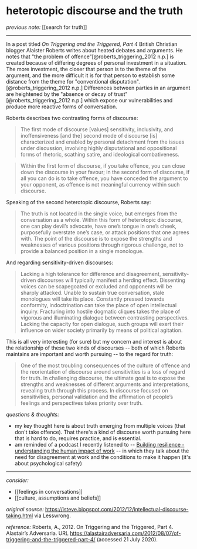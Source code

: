 # heterotopic discourse and the truth

_previous note:_ [[search for truth]]

---

In a post titled _On Triggering and the Triggered, Part 4_ British Christian blogger Alaister Roberts writes about heated debates and arguments. He notes that "the problem of offence"[@roberts_triggering_2012 n.p.] is created because of differing degrees of personal investment in a situation. The more investment, the closer that person is to the theme of the argument, and the more difficult it is for that person to establish some distance from the theme for "conventional disputation".[@roberts_triggering_2012 n.p.] Differences between parties in an argument are heightened by the "absence or decay of trust"[@roberts_triggering_2012 n.p.] which expose our vulnerabilities and produce more reactive forms of conversation.

Roberts describes two contrasting forms of discourse:

>The first mode of discourse [values] sensitivity, inclusivity, and inoffensiveness [and the] second mode of discourse [is] characterized and enabled by personal detachment from the issues under discussion, involving highly disputational and oppositional forms of rhetoric, scathing satire, and ideological combativeness. 

>Within the first form of discourse, if you take offence, you can close down the discourse in your favour; in the second form of discourse, if all you can do is to take offence, you have conceded the argument to your opponent, as offence is not meaningful currency within such discourse.

Speaking of the second heterotopic discourse, Roberts say:

>The truth is not located in the single voice, but emerges from the conversation as a whole. Within this form of heterotopic discourse, one can play devil’s advocate, have one’s tongue in one’s cheek, purposefully overstate one’s case, or attack positions that one agrees with. The point of the discourse is to expose the strengths and weaknesses of various positions through rigorous challenge, not to provide a balanced position in a single monologue.

And regarding sensitivity-driven discourses:

>Lacking a high tolerance for difference and disagreement, sensitivity-driven discourses will typically manifest a herding effect. Dissenting voices can be scapegoated or excluded and opponents will be sharply attacked. Unable to sustain true conversation, stale monologues will take its place. Constantly pressed towards conformity, indoctrination can take the place of open intellectual inquiry. Fracturing into hostile dogmatic cliques takes the place of vigorous and illuminating dialogue between contrasting perspectives. Lacking the capacity for open dialogue, such groups will exert their influence on wider society primarily by means of political agitation.

This is all very interesting (for sure) but my concern and interest is about the relationship of these two kinds of discourses -- both of which Roberts maintains are important and worth pursuing -- to the regard for truth:

>One of the most troubling consequences of the culture of offence and the reorientation of discourse around sensitivities is a loss of regard for truth. In challenging discourse, the ultimate goal is to expose the strengths and weaknesses of different arguments and interpretations, revealing truth through this process. In discourse focused on sensitivities, personal validation and the affirmation of people’s feelings and perspectives takes priority over truth.

_questions & thoughts:_

- my key thought here is about truth emerging from multiple voices (that don't take offence). That there's a kind of discourse worth pursuing here that is hard to do, requires practice, and is essential.
- am reminded of a podcast I recently listened to -- [Building resilience - understanding the human impact of work](https://play.acast.com/s/eatsleepworkrepeat/buildingresilience-understandingthehumanimpactofwork) -- in which they talk about the need for disagreement at work and the conditions to make it happen (it's about psychological safety)

--- 

_consider:_

- [[feelings in conversations]]
- [[culture, assumptions and beliefs]]


_original source:_ <https://isteve.blogspot.com/2012/12/intellectual-discourse-taking.html> via Lesswrong.

_reference:_ Roberts, A., 2012. On Triggering and the Triggered, Part 4. Alastair’s Adversaria. URL <https://alastairadversaria.com/2012/08/07/of-triggering-and-the-triggered-part-4/> (accessed 21 July 2020).


